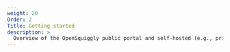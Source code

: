 ```yaml
---
weight: 20
Order: 2
Title: Getting started
description: >
  Overview of the OpenSquiggly public portal and self-hosted (e.g., private portal) options.
---
```

